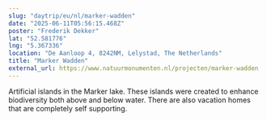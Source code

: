 ```yaml
---
slug: "daytrip/eu/nl/marker-wadden"
date: "2025-06-11T05:56:15.468Z"
poster: "Frederik Dekker"
lat: "52.581776"
lng: "5.367336"
location: "De Aanloop 4, 8242NM, Lelystad, The Netherlands"
title: "Marker Wadden"
external_url: https://www.natuurmonumenten.nl/projecten/marker-wadden
---
```

Artificial islands in the Marker lake. These islands were created to enhance biodiversity both above and below water.  There are also vacation homes that are completely self supporting.